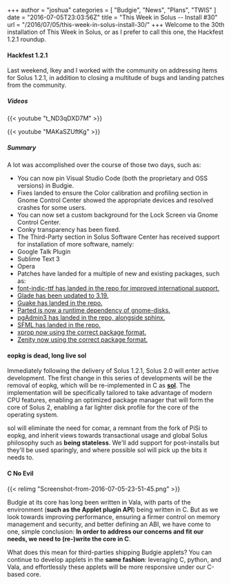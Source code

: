 +++
author = "joshua"
categories = [
"Budgie",
"News",
"Plans",
"TWIS"
]
date =  "2016-07-05T23:03:56Z"
title = "This Week in Solus -- Install #30"
url = "/2016/07/05/this-week-in-solus-install-30/"
+++
Welcome to the 30th installation of This Week in Solus, or as I prefer to call this one, the Hackfest 1.2.1 roundup. 

#### Hackfest 1.2.1

Last weekend, Ikey and I worked with the community on addressing items for Solus 1.2.1, in addition to closing a multitude of bugs and landing patches from the community.

##### Videos

{{< youtube "t_ND3qDXD7M" >}}

{{< youtube "MAKaSZUftKg" >}}

##### Summary

A lot was accomplished over the course of those two days, such as:

-  You can now pin Visual Studio Code (both the proprietary and OSS versions) in Budgie.
-  Fixes landed to ensure the Color calibration and profiling section in Gnome Control Center showed the appropriate devices and resolved crashes for some users.
-  You can now set a custom background for the Lock Screen via Gnome Control Center.
-  Conky transparency has been fixed.
-  The Third-Party section in Solus Software Center has received support for installation of more software, namely: 
  - Google Talk Plugin
  - Sublime Text 3
  - Opera
-  Patches have landed for a multiple of new and existing packages, such as: 
  - <a href="https://bugs.solus-project.com/show_bug.cgi?id=711">font-indic-ttf has landed in the repo for improved international support.</a>
  - <a href="https://bugs.solus-project.com/show_bug.cgi?id=879">Glade has been updated to 3.19.</a>
  - <a href="https://bugs.solus-project.com/show_bug.cgi?id=961">Guake has landed in the repo.</a>
  - <a href="https://bugs.solus-project.com/show_bug.cgi?id=910">Parted is now a runtime dependency of gnome-disks.</a>
  - <a href="https://bugs.solus-project.com/show_bug.cgi?id=721">pgAdmin3 has landed in the repo, alongside sphinx.</a>
  - <a href="https://bugs.solus-project.com/show_bug.cgi?id=1001">SFML has landed in the repo.</a>
  - <a href="https://bugs.solus-project.com/show_bug.cgi?id=883">xprop now using the correct package format.</a>
  - <a href="https://bugs.solus-project.com/show_bug.cgi?id=868">Zenity now using the correct package format.</a>

#### eopkg is dead, long live sol

Immediately following the delivery of Solus 1.2.1, Solus 2.0 will enter active development. The first change in this series of developments will be the removal of eopkg, which will be re-implemented in C as 
<a href="https://github.com/solus-project/sol">**sol**</a>. The implementation will be specifically tailored to take advantage of modern CPU features, enabling an optimized package manager that will form the core of Solus 2, enabling a far lighter disk 
profile for the core of the operating system.

sol will eliminate the need for comar, a remnant from the fork of PiSi to eopkg, and inherit views towards transactional usage and global Solus philosophy such as **being stateless**. We'll add support for post-installs but they'll be used sparingly, and 
where possible sol will pick up the bits it needs to.

#### C No Evil

{{< relimg "Screenshot-from-2016-07-05-23-51-45.png" >}}

Budgie at its core has long been written in Vala, with parts of the environment (**such as the Applet plugin API**) being written in C. But as we look towards improving performance, ensuring a firmer control on memory management and security, 
and better defining an ABI, we have come to one, simple conclusion: **In order to address our concerns and fit our needs, we need to (re-)write the core in C**.

What does this mean for third-parties shipping Budgie applets? You can continue to develop applets in the **same fashion**: leveraging C, python, and Vala, and effortlessly these applets will be more responsive under our C-based core.